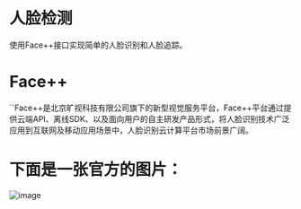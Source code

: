 # 人脸检测
使用Face++接口实现简单的人脸识别和人脸追踪。

# Face++
``Face++是北京旷视科技有限公司旗下的新型视觉服务平台，Face++平台通过提供云端API、离线SDK、以及面向用户的自主研发产品形式，将人脸识别技术广泛应用到互联网及移动应用场景中，人脸识别云计算平台市场前景广阔。

# 下面是一张官方的图片：
![image](https://github.com/sfsheng0322/FaceDetection/blob/master/app/src/main/res/drawable-xhdpi/icon_face_image.jpg)
